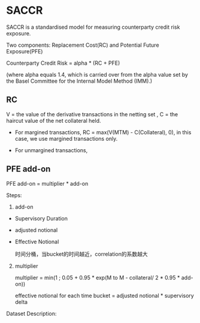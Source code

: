 # SACCR

SACCR is a standardised model for measuring counterparty credit risk exposure.

Two components: Replacement Cost(RC) and Potential Future Exposure(PFE)

Counterparty Credit Risk = alpha * (RC + PFE)

(where alpha equals 1.4, which is carried over from the alpha value set by the Basel Committee for the Internal Model Method (IMM).)

## RC

V = the value of the derivative transactions in the netting set , C = the haircut value of the net collateral held.

- For margined transactions, RC = max(V(MTM) - C(Collateral), 0), in this case, we use margined transactions only.

- For unmargined transactions, 

## PFE add-on

PFE add-on = multiplier * add-on

Steps:

1. add-on

  - Supervisory Duration

  - adjusted notional

  - Effective Notional
  
    时间分桶，当bucket的时间越近，correlation的系数越大

2. multiplier

   multiplier = min(1 ; 0.05 + 0.95 * exp(M to M - collateral/ 2 * 0.95 * add-on))
   
   effective notional for each time bucket = adjusted notional * supervisory delta
      
Dataset Description:
   

